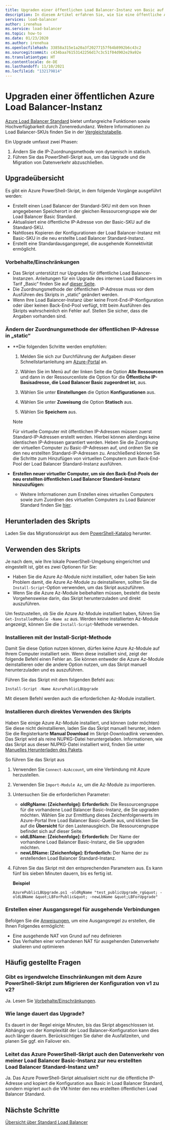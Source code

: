 ```yaml
---
title: Upgraden einer öffentlichen Load Balancer-Instanz von Basic auf Standard – Azure Load Balancer
description: In diesem Artikel erfahren Sie, wie Sie eine öffentliche Azure Load Balancer-Instanz von der Basic- auf die Standard-SKU upgraden.
services: load-balancer
author: irenehua
ms.service: load-balancer
ms.topic: how-to
ms.date: 01/23/2020
ms.author: irenehua
ms.openlocfilehash: 33858a315e1a20a3f20277157f64b8992b6c43c2
ms.sourcegitcommit: c434baa76153142256d17c3c51f04d902e29a92e
ms.translationtype: HT
ms.contentlocale: de-DE
ms.lasthandoff: 11/10/2021
ms.locfileid: "132179814"
---
```

# <a name="upgrade-azure-public-load-balancer"></a>Upgraden einer öffentlichen Azure Load Balancer-Instanz
[Azure Load Balancer Standard](load-balancer-overview.md) bietet umfangreiche Funktionen sowie Hochverfügbarkeit durch Zonenredundanz. Weitere Informationen zu Load Balancer-SKUs finden Sie in der [Vergleichstabelle](./skus.md#skus).

Ein Upgrade umfasst zwei Phasen:

1. Ändern Sie die IP-Zuordnungsmethode von dynamisch in statisch.
2. Führen Sie das PowerShell-Skript aus, um das Upgrade und die Migration von Datenverkehr abzuschließen.

## <a name="upgrade-overview"></a>Upgradeübersicht

Es gibt ein Azure PowerShell-Skript, in dem folgende Vorgänge ausgeführt werden:

* Erstellt einen Load Balancer der Standard-SKU mit dem von Ihnen angegebenen Speicherort in der gleichen Ressourcengruppe wie der Load Balancer Basic Standard.
* Aktualisiert eine öffentliche IP-Adresse von der Basic-SKU auf die Standard-SKU.
* Nahtloses Kopieren der Konfigurationen der Load Balancer-Instanz mit Basic-SKU in die neu erstellte Load Balancer Standard-Instanz.
* Erstellt eine Standardausgangsregel, die ausgehende Konnektivität ermöglicht.

### <a name="caveatslimitations"></a>Vorbehalte/Einschränkungen

* Das Skript unterstützt nur Upgrades für öffentliche Load Balancer-Instanzen. Anleitungen für ein Upgrade des internen Load Balancers im Tarif „Basic“ finden Sie auf [dieser Seite](./upgrade-basicinternal-standard.md).
* Die Zuordnungsmethode der öffentlichen IP-Adresse muss vor dem Ausführen des Skripts in „static“ geändert werden. 
* Wenn Ihre Load Balancer-Instanz über keine Front-End-IP-Konfiguration oder über keinen Back-End-Pool verfügt, tritt beim Ausführen des Skripts wahrscheinlich ein Fehler auf. Stellen Sie sicher, dass die Angaben vorhanden sind.

### <a name="change-allocation-method-of-the-public-ip-address-to-static"></a>Ändern der Zuordnungsmethode der öffentlichen IP-Adresse in „static“

* **Die folgenden Schritte werden empfohlen:

    1. Melden Sie sich zur Durchführung der Aufgaben dieser Schnellstartanleitung am [Azure-Portal](https://portal.azure.com) an.
 
    1. Wählen Sie im Menü auf der linken Seite die Option **Alle Ressourcen** und dann in der Ressourcenliste die Option für die **Öffentliche IP-Basisadresse, die Load Balancer Basic zugeordnet ist**, aus.
   
    1. Wählen Sie unter **Einstellungen** die Option **Konfigurationen** aus.
   
    1. Wählen Sie unter **Zuweisung** die Option **Statisch** aus.
    1. Wählen Sie **Speichern** aus.
    >[!NOTE]
    >Für virtuelle Computer mit öffentlichen IP-Adressen müssen zuerst Standard-IP-Adressen erstellt werden. Hierbei können allerdings keine identischen IP-Adressen garantiert werden. Heben Sie die Zuordnung der virtuellen Computer zu Basic-IP-Adressen auf, und ordnen Sie sie den neu erstellten Standard-IP-Adressen zu. Anschließend können Sie die Schritte zum Hinzufügen von virtuellen Computern zum Back-End-Pool der Load Balancer Standard-Instanz ausführen. 

* **Erstellen neuer virtueller Computer, um sie den Back-End-Pools der neu erstellten öffentlichen Load Balancer Standard-Instanz hinzuzufügen:**
    * Weitere Informationen zum Erstellen eines virtuellen Computers sowie zum Zuordnen des virtuellen Computers zu Load Balancer Standard finden Sie [hier](./quickstart-load-balancer-standard-public-portal.md#create-virtual-machines).


## <a name="download-the-script"></a>Herunterladen des Skripts

Laden Sie das Migrationsskript aus dem [PowerShell-Katalog](https://www.powershellgallery.com/packages/AzurePublicLBUpgrade/6.0) herunter.
## <a name="use-the-script"></a>Verwenden des Skripts

Je nach dem, wie Ihre lokale PowerShell-Umgebung eingerichtet und eingestellt ist, gibt es zwei Optionen für Sie:

* Haben Sie die Azure Az-Module nicht installiert, oder haben Sie kein Problem damit, die Azure Az-Module zu deinstallieren, sollten Sie die `Install-Script`-Option verwenden, um das Skript auszuführen.
* Wenn Sie die Azure Az-Module beibehalten müssen, besteht die beste Vorgehensweise darin, das Skript herunterzuladen und direkt auszuführen.

Um festzustellen, ob Sie die Azure Az-Module installiert haben, führen Sie `Get-InstalledModule -Name az` aus. Werden keine installierten Az-Module angezeigt, können Sie die `Install-Script`-Methode verwenden.

### <a name="install-using-the-install-script-method"></a>Installieren mit der Install-Script-Methode

Damit Sie diese Option nutzen können, dürfen keine Azure Az-Module auf Ihrem Computer installiert sein. Wenn diese installiert sind, zeigt der folgende Befehl einen Fehler an. Sie können entweder die Azure Az-Module deinstallieren oder die andere Option nutzen, um das Skript manuell herunterzuladen und es auszuführen.
  
Führen Sie das Skript mit dem folgenden Befehl aus:

`Install-Script -Name AzurePublicLBUpgrade`

Mit diesem Befehl werden auch die erforderlichen Az-Module installiert.  

### <a name="install-using-the-script-directly"></a>Installieren durch direktes Verwenden des Skripts

Haben Sie einige Azure Az-Module installiert, und können (oder möchten) Sie diese nicht deinstallieren, laden Sie das Skript manuell herunter, indem Sie die Registerkarte **Manual Download** im Skript-Downloadlink verwenden. Das Skript wird als reine NUPKG-Datei heruntergeladen. Informationen, wie das Skript aus dieser NUPKG-Datei installiert wird, finden Sie unter [Manuelles Herunterladen des Pakets](/powershell/scripting/gallery/how-to/working-with-packages/manual-download).

So führen Sie das Skript aus

1. Verwenden Sie `Connect-AzAccount`, um eine Verbindung mit Azure herzustellen.

1. Verwenden Sie `Import-Module Az`, um die Az-Module zu importieren.

1. Untersuchen Sie die erforderlichen Parameter:

   * **oldRgName: [Zeichenfolge]: Erforderlich:** Die Ressourcengruppe für die vorhandene Load Balancer Basic-Instanz, die Sie upgraden möchten. Wählen Sie zur Ermittlung dieses Zeichenfolgenwerts im Azure-Portal Ihre Load Balancer Basic-Quelle aus, und klicken Sie auf die **Übersicht** für den Lastenausgleich. Die Ressourcengruppe befindet sich auf dieser Seite.
   * **oldLBName: [Zeichenfolge]: Erforderlich:** Der Name der vorhandene Load Balancer Basic-Instanz, die Sie upgraden möchten. 
   * **newLBName: [Zeichenfolge]: Erforderlich:** Der Name der zu erstellenden Load Balancer Standard-Instanz.
1. Führen Sie das Skript mit den entsprechenden Parametern aus. Es kann fünf bis sieben Minuten dauern, bis es fertig ist.

    **Beispiel**

   ```azurepowershell
   AzurePublicLBUpgrade.ps1 -oldRgName "test_publicUpgrade_rg&quot; -oldLBName &quot;LBForPublic&quot; -newLbName &quot;LBForUpgrade"
   ```

### <a name="create-an-outbound-rule-for-outbound-connection"></a>Erstellen einer Ausgangsregel für ausgehende Verbindungen

Befolgen Sie die [Anweisungen](./quickstart-load-balancer-standard-public-powershell.md#create-outbound-rule-configuration), um eine Ausgangsregel zu erstellen, die Ihnen Folgendes ermöglicht:
* Eine ausgehende NAT von Grund auf neu definieren
* Das Verhalten einer vorhandenen NAT für ausgehenden Datenverkehr skalieren und optimieren

## <a name="common-questions"></a>Häufig gestellte Fragen

### <a name="are-there-any-limitations-with-the-azure-powershell-script-to-migrate-the-configuration-from-v1-to-v2"></a>Gibt es irgendwelche Einschränkungen mit dem Azure PowerShell-Skript zum Migrieren der Konfiguration von v1 zu v2?

Ja. Lesen Sie [Vorbehalte/Einschränkungen](#caveatslimitations).

### <a name="how-long-does-the-upgrade-take"></a>Wie lange dauert das Upgrade?

Es dauert in der Regel einige Minuten, bis das Skript abgeschlossen ist. Abhängig von der Komplexität der Load Balancer-Konfiguration kann dies auch länger dauern. Berücksichtigen Sie daher die Ausfallzeiten, und planen Sie ggf. ein Failover ein.

### <a name="does-the-azure-powershell-script-also-switch-over-the-traffic-from-my-basic-load-balancer-to-the-newly-created-standard-load-balancer"></a>Leitet das Azure PowerShell-Skript auch den Datenverkehr von meiner Load Balancer Basic-Instanz zur neu erstellten Load Balancer Standard-Instanz um?

Ja. Das Azure PowerShell-Skript aktualisiert nicht nur die öffentliche IP-Adresse und kopiert die Konfiguration aus Basic in Load Balancer Standard, sondern migriert auch die VM hinter den neu erstellten öffentlichen Load Balancer Standard. 

## <a name="next-steps"></a>Nächste Schritte

[Übersicht über Standard Load Balancer](load-balancer-overview.md)
